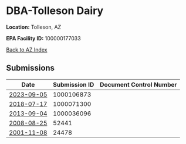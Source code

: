 # DBA-Tolleson Dairy

**Location:** Tolleson, AZ

**EPA Facility ID:** 100000177033

[Back to AZ Index](../../index.md)

## Submissions

| Date | Submission ID | Document Control Number |
|------|--------------|-------------------------|
| [2023-09-05](submissions/1000106873.md) | 1000106873 |  |
| [2018-07-17](submissions/1000071300.md) | 1000071300 |  |
| [2013-09-04](submissions/1000036096.md) | 1000036096 |  |
| [2008-08-25](submissions/52441.md) | 52441 |  |
| [2001-11-08](submissions/24478.md) | 24478 |  |
